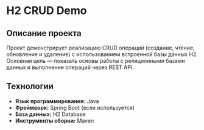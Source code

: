 # H2 CRUD Demo

## Описание проекта
Проект демонстрирует реализацию CRUD операций (создание, чтение, обновление и удаление) с использованием встроенной базы данных H2. Основная цель — показать основы работы с реляционными базами данных и выполнение операций через REST API.

## Технологии
- **Язык программирования:** Java
- **Фреймворк:** Spring Boot (если используется)
- **База данных:** H2 Database
- **Инструменты сборки:** Maven
